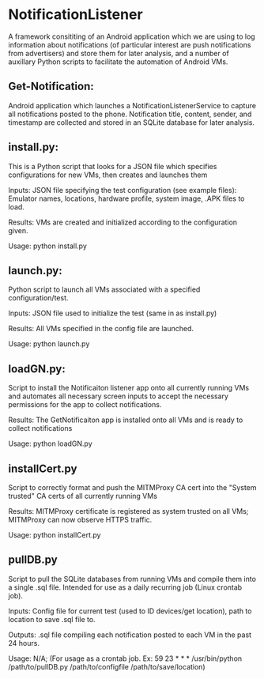 # NotificationListener


A framework consititing of an Android application which we are using to log information about notifications (of particular interest are push notifications from advertisers) and store them for later analysis, and a number of auxillary Python scripts to facilitate the automation of Android VMs.


## Get-Notification:

Android application which launches a NotificationListenerService to capture all notifications posted to the phone.
Notification title, content, sender, and timestamp are collected and stored in an SQLite database for later analysis.


## install.py:

This is a Python script that looks for a JSON file which specifies configurations for new VMs, then creates and launches them

Inputs: JSON file specifying the test configuration (see example files): Emulator names, locations, hardware profile, system image, .APK files to load. 

Results: VMs are created and initialized according to the configuration given.

Usage: python install.py <Path to JSON file> 


## launch.py:

Python script to launch all VMs associated with a specified configuration/test.

Inputs: JSON file used to initialize the test (same in as install.py)

Results: All VMs specified in the config file are launched. 

Usage: python launch.py <Path to JSON file>
  
  
## loadGN.py:

Script to install the Notificaiton listener app onto all currently running VMs and automates all necessary screen inputs to accept the necessary permissions for the app to collect notifications.

Results: The GetNotificaiton app is installed onto all VMs and is ready to collect notifications

Usage: python loadGN.py


## installCert.py

Script to correctly format and push the MITMProxy CA cert into the "System trusted" CA certs of all currently running VMs

Results: MITMProxy certificate is registered as system trusted on all VMs; MITMProxy can now observe HTTPS traffic.

Usage: python installCert.py

## pullDB.py

Script to pull the SQLite databases from running VMs and compile them into a single .sql file. Intended for use as a daily recurring job (Linux crontab job).

Inputs: Config file for current test (used to ID devices/get location), path to location to save .sql file to.

Outputs: .sql file compiling each notification posted to each VM in the past 24 hours.

Usage: N/A; (For usage as a crontab job. Ex: 59 23 * * * /usr/bin/python /path/to/pullDB.py /path/to/configfile /path/to/save/location)
